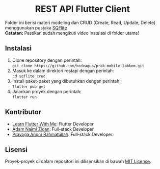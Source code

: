 # <div align="center">REST API Flutter Client</div>

Folder ini berisi materi modeling dan CRUD (Create, Read, Update, Delete) menggunakan pustaka [SQFlite](https://pub.dev/packages/sqflite)<br>
<b>Catatan:</b> Pastikan sudah mengikuti video instalasi di folder utama!

## Instalasi
1. Clone repository dengan perintah: <br> ```git clone https://github.com/kodeaqua/prak-mobile-labkom.git```
2. Masuk ke dalam direktori restapi dengan perintah: <br> ```cd sqflite_crud```
3. Install paket-paket yang dibutuhkan dengan perintah: <br> ```flutter pub get```
4. Jalankan proyek dengan perintah: <br> ```flutter run```

## Kontributor

- [Learn Flutter With Me](https://learnflutterwithme.com/): Flutter Developer
- [Adam Najmi Zidan](https://github.com/kodeaqua): Full-stack Developer.
- [Prayoga Anom Rahmatullah](https://github.com/anra09): Full-stack Developer.

## Lisensi

Proyek-proyek di dalam repositori ini dilisensikan di bawah [MIT License](LICENSE).
